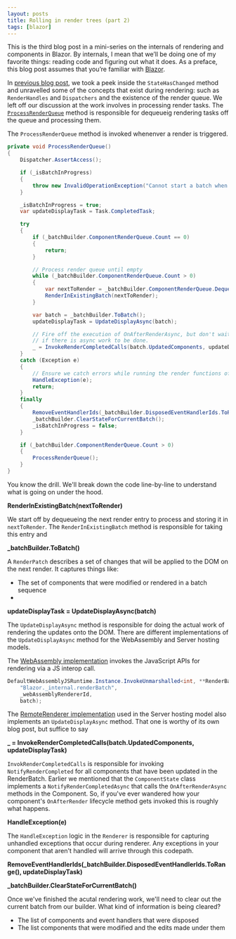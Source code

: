 ```yaml
---
layout: posts
title: Rolling in render trees (part 2)
tags: [blazor]
---
```


This is the third blog post in a mini-series on the internals of rendering and components in Blazor. By internals, I mean that we’ll be doing one of my favorite things: reading code and figuring out what it does. As a preface, this blog post assumes that you’re familiar with [Blazor](https://blazor.net).

In [previous blog post](./rolling-in-render-trees/), we took a peek inside the `StateHasChanged` method and unravelled some of the concepts that exist during rendering: such as `RenderHandles` and `Dispatchers` and the existence of the render queue. We left off our discussion at the work involves in processing render tasks. The [`ProcessRenderQueue`](https://github.com/dotnet/aspnetcore/blob/0d31fa0f54474289fa6e3910f7f40d2bf8f9b5d4/src/Components/Components/src/RenderTree/Renderer.cs#L439-L493) method is responsible for dequeueig rendering tasks off the queue and processing them.

The `ProcessRenderQueue` method is invoked whenenver a render is triggered.

```csharp
private void ProcessRenderQueue()
{
    Dispatcher.AssertAccess();

    if (_isBatchInProgress)
    {
        throw new InvalidOperationException("Cannot start a batch when one is already in progress.");
    }

    _isBatchInProgress = true;
    var updateDisplayTask = Task.CompletedTask;

    try
    {
        if (_batchBuilder.ComponentRenderQueue.Count == 0)
        {
            return;
        }

        // Process render queue until empty
        while (_batchBuilder.ComponentRenderQueue.Count > 0)
        {
            var nextToRender = _batchBuilder.ComponentRenderQueue.Dequeue();
            RenderInExistingBatch(nextToRender);
        }

        var batch = _batchBuilder.ToBatch();
        updateDisplayTask = UpdateDisplayAsync(batch);

        // Fire off the execution of OnAfterRenderAsync, but don't wait for it
        // if there is async work to be done.
        _ = InvokeRenderCompletedCalls(batch.UpdatedComponents, updateDisplayTask);
    }
    catch (Exception e)
    {
        // Ensure we catch errors while running the render functions of the components.
        HandleException(e);
        return;
    }
    finally
    {
        RemoveEventHandlerIds(_batchBuilder.DisposedEventHandlerIds.ToRange(), updateDisplayTask);
        _batchBuilder.ClearStateForCurrentBatch();
        _isBatchInProgress = false;
    }

    if (_batchBuilder.ComponentRenderQueue.Count > 0)
    {
        ProcessRenderQueue();
    }
}
```

You know the drill. We'll break down the code line-by-line to understand what is going on under the hood.

**RenderInExistingBatch(nextToRender)**

We start off by dequeueing the next render entry to process and storing it in `nextToRender`. The `RenderInExistingBatch` method is responsible for taking this entry and

**_batchBuilder.ToBatch()**

A `RenderPatch` describes a set of changes that will be applied to the DOM on the next render. It captures things like:

- The set of components that were modified or rendered in a batch sequence
- 

**updateDisplayTask = UpdateDisplayAsync(batch)**

The `UpdateDisplayAsync` method is responsible for doing the actual work of rendering the updates onto the DOM. There are different implementations of the `UpdateDisplayAsync` method for the WebAssembly and Server hosting models.

The [WebAssembly implementation](https://github.com/dotnet/aspnetcore/blob/a190fd34854542266956b1af980c19afacb95feb/src/Components/WebAssembly/WebAssembly/src/Rendering/WebAssemblyRenderer.cs#L99-L107) invokes the JavaScript APIs for rendering via a JS interop call.

```csharp
DefaultWebAssemblyJSRuntime.Instance.InvokeUnmarshalled<int, **RenderBatch**, object>(
    "Blazor._internal.renderBatch",
    _webAssemblyRendererId,
    batch);
```

The [RemoteRenderer implementation](https://github.com/dotnet/aspnetcore/blob/a190fd34854542266956b1af980c19afacb95feb/src/Components/Server/src/Circuits/RemoteRenderer.cs#L147) used in the Server hosting model also implements an `UpdateDisplayAsync` method. That one is worthy of its own blog post, but suffice to say

**_ = InvokeRenderCompletedCalls(batch.UpdatedComponents, updateDisplayTask)**

`InvokRenderCompletedCalls` is responsible for invoking `NotifyRenderCompleted` for all components that have been updated in the RenderBatch. Earlier we mentioned that the `ComponentState` class implements a `NotifyRenderCompletedAsync` that calls the `OnAfterRenderAsync` methods in the Component. So, if you've ever wandered how your component's `OnAfterRender` lifecycle method gets invoked this is roughly what happens.

**HandleException(e)**

The `HandleException` logic in the `Renderer` is responsible for capturing unhandled exceptions that occur during renderer. Any exceptions in your component that aren't handled will arrive through this codepath.

**RemoveEventHandlerIds(_batchBuilder.DisposedEventHandlerIds.ToRange(), updateDisplayTask)**

**_batchBuilder.ClearStateForCurrentBatch()**

Once we've finished the acutal rendering work, we'll need to clear out the current batch from our builder. What kind of information is being cleared?

- The list of components and event handlers that were disposed
- The list components that were modified and the edits made under them